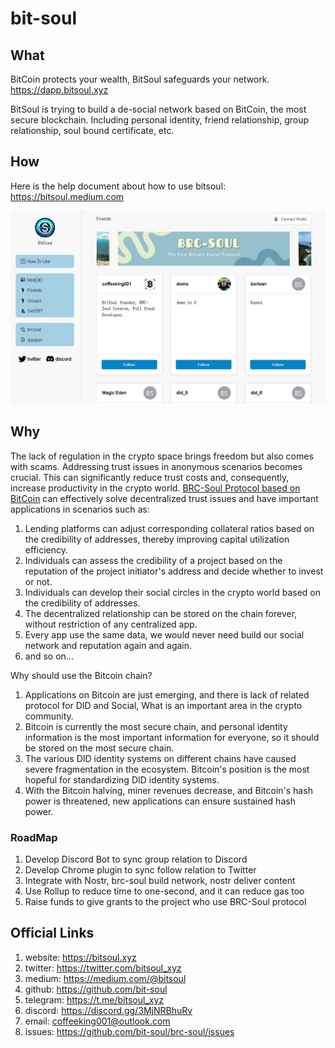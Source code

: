# bit-soul

## What
BitCoin protects your wealth, BitSoul safeguards your network. <https://dapp.bitsoul.xyz>

BitSoul is trying to build a de-social network based on BitCoin, the most secure blockchain.
Including personal identity, friend relationship, group relationship, soul bound certificate, etc.


## How
Here is the help document about how to use bitsoul: <https://bitsoul.medium.com>

![](docs/img/img.jpg)


## Why
The lack of regulation in the crypto space brings freedom but also comes with scams.
Addressing trust issues in anonymous scenarios becomes crucial. This can significantly
reduce trust costs and, consequently, increase productivity in the crypto world.
[BRC-Soul Protocol based on BitCoin](https://github.com/bit-soul/brc-soul) can effectively
solve decentralized trust issues and have important applications in scenarios such as:

1. Lending platforms can adjust corresponding collateral ratios based on the credibility of addresses, thereby improving capital utilization efficiency.
2. Individuals can assess the credibility of a project based on the reputation of the project initiator's address and decide whether to invest or not.
3. Individuals can develop their social circles in the crypto world based on the credibility of addresses.
4. The decentralized relationship can be stored on the chain forever, without restriction of any centralized app.
5. Every app use the same data, we would never need build our social network and reputation again and again.
6. and so on...

Why should use the Bitcoin chain?
1. Applications on Bitcoin are just emerging, and there is lack of related protocol for DID and Social, What is an important area in the crypto community.
2. Bitcoin is currently the most secure chain, and personal identity information is the most important information for everyone, so it should be stored on the most secure chain.
3. The various DID identity systems on different chains have caused severe fragmentation in the ecosystem. Bitcoin's position is the most hopeful for standardizing DID identity systems.
4. With the Bitcoin halving, miner revenues decrease, and Bitcoin's hash power is threatened, new applications can ensure sustained hash power.


### RoadMap
1. Develop Discord Bot to sync group relation to Discord
2. Develop Chrome plugin to sync follow relation to Twitter 
3. Integrate with Nostr, brc-soul build network, nostr deliver content
4. Use Rollup to reduce time to one-second, and it can reduce gas too 
5. Raise funds to give grants to the project who use BRC-Soul protocol


## Official Links
1. website: <https://bitsoul.xyz>
2. twitter: <https://twitter.com/bitsoul_xyz>
3. medium: <https://medium.com/@bitsoul>
4. github: <https://github.com/bit-soul>
5. telegram: <https://t.me/bitsoul_xyz>
6. discord: <https://discord.gg/3MjNRBhuRv>
7. email: <coffeeking001@outlook.com>
8. issues: <https://github.com/bit-soul/brc-soul/issues>